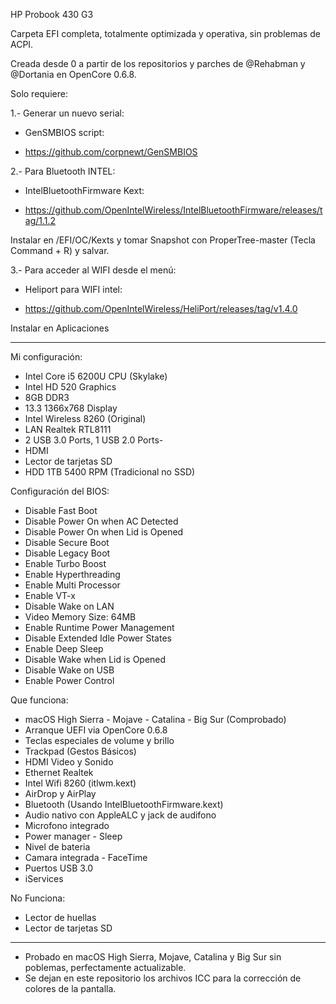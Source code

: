 
HP Probook 430 G3


Carpeta EFI completa, totalmente optimizada y operativa, sin problemas de ACPI.

Creada desde 0 a partir de los repositorios y parches de @Rehabman y @Dortania en OpenCore 0.6.8.

Solo requiere:

1.- Generar un nuevo serial:
- GenSMBIOS script:

- https://github.com/corpnewt/GenSMBIOS


2.- Para Bluetooth INTEL:
- IntelBluetoothFirmware Kext:

- https://github.com/OpenIntelWireless/IntelBluetoothFirmware/releases/tag/1.1.2

Instalar en /EFI/OC/Kexts y tomar Snapshot con ProperTree-master (Tecla Command + R) y salvar.


3.- Para acceder al WIFI desde el menú:
- Heliport para WIFI intel:

- https://github.com/OpenIntelWireless/HeliPort/releases/tag/v1.4.0

Instalar en Aplicaciones


------------------------------------------------------------------------------------------

Mi configuración:

- Intel Core i5 6200U CPU (Skylake)
- Intel HD 520 Graphics
- 8GB DDR3
- 13.3 1366x768 Display
- Intel Wireless 8260 (Original)
- LAN Realtek RTL8111
- 2 USB 3.0 Ports, 1 USB 2.0 Ports-
- HDMI
- Lector de tarjetas SD
- HDD 1TB 5400 RPM (Tradicional no SSD)


Configuración del BIOS:

- Disable Fast Boot
- Disable Power On when AC Detected
- Disable Power On when Lid is Opened
- Disable Secure Boot
- Disable Legacy Boot
- Enable Turbo Boost
- Enable Hyperthreading
- Enable Multi Processor
- Enable VT-x
- Disable Wake on LAN
- Video Memory Size: 64MB
- Enable Runtime Power Management
- Disable Extended Idle Power States
- Enable Deep Sleep
- Disable Wake when Lid is Opened
- Disable Wake on USB
- Enable Power Control


Que funciona:

- macOS High Sierra - Mojave - Catalina - Big Sur (Comprobado)
- Arranque UEFI via OpenCore 0.6.8
- Teclas especiales de volume y brillo
- Trackpad (Gestos Básicos)
- HDMI Video y Sonido
- Ethernet Realtek
- Intel Wifi 8260 (itlwm.kext)
- AirDrop y AirPlay
- Bluetooth (Usando IntelBluetoothFirmware.kext)
- Audio nativo con AppleALC y jack de audifono
- Microfono integrado
- Power manager - Sleep
- Nivel de bateria
- Camara integrada - FaceTime
- Puertos USB 3.0
- iServices


No Funciona:

- Lector de huellas
- Lector de tarjetas SD

-----------------------------------------------------------------------

- Probado en macOS High Sierra, Mojave, Catalina y Big Sur sin poblemas, perfectamente actualizable.
- Se dejan en este repositorio los archivos ICC para la corrección de colores de la pantalla.
